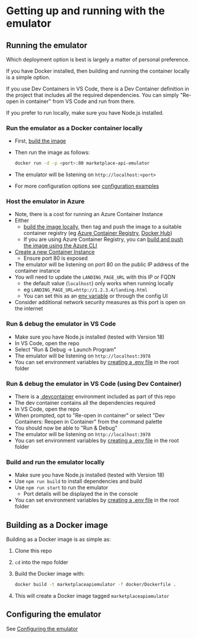 # Getting up and running with the emulator

## Running the emulator

Which deployment option is best is largely a matter of personal preference.

If you have Docker installed, then building and running the container locally is a simple option.

If you use Dev Containers in VS Code, there is a Dev Container definition in the project that includes all the required dependencies. You can simply "Re-open in container" from VS Code and run from there.

If you prefer to run locally, make sure you have Node.js installed.

### Run the emulator as a Docker container locally

- First, [build the image](#building-as-a-docker-image)
- Then run the image as follows:

  ```bash
  docker run -d -p <port>:80 marketplace-api-emulator
  ```

- The emulator will be listening on `http://localhost:<port>`
- For more configuration options see [configuration examples](./config.md)

### Host the emulator in Azure

- Note, there is a cost for running an Azure Container Instance
- Either
  - [build the image locally](#building-as-a-docker-image), then tag and push the image to a suitable container registry (eg [Azure Container Registry](https://learn.microsoft.com/en-us/azure/container-instances/container-instances-tutorial-prepare-acr), [Docker Hub](https://docs.docker.com/engine/reference/commandline/push/))
  - If you are using Azure Container Registry, you can [build and push the image using the Azure CLI](https://learn.microsoft.com/azure/container-registry/container-registry-quickstart-task-cli#build-and-push-image-from-a-dockerfile)
- [Create a new Container Instance](https://learn.microsoft.com/en-us/azure/container-instances/container-instances-tutorial-deploy-app)
  - Ensure port 80 is exposed
- The emulator will be listening on port 80 on the public IP address of the container instance
- You will need to update the `LANDING_PAGE_URL` with this IP or FQDN
  - the default value (`localhost`) only works when running locally
  - eg `LANDING_PAGE_URL=http://1.2.3.4/landing.html`
  - You can set this as an [env variable](./config.md) or through the config UI
- Consider additional network security measures as this port is open on the internet

### Run & debug the emulator in VS Code

- Make sure you have Node.js installed (tested with Version 18)
- In VS Code, open the repo
- Select "Run & Debug -> Launch Program"
- The emulator will be listening on `http://localhost:3978`
- You can set environment variables by [creating a .env file](https://nodejs.dev/en/learn/how-to-read-environment-variables-from-nodejs/) in the root folder

### Run & debug the emulator in VS Code (using Dev Container)

- There is a [.devcontainer](https://code.visualstudio.com/docs/devcontainers/tutorial) environment included as part of this repo
- The dev container contains all the dependencies required
- In VS Code, open the repo
- When prompted, opt to "Re-open in container" or select "Dev Containers: Reopen in Container" from the command palette
- You should now be able to "Run & Debug"
- The emulator will be listening on `http://localhost:3978`
- You can set environment variables by [creating a .env file](https://nodejs.dev/en/learn/how-to-read-environment-variables-from-nodejs/) in the root folder

### Build and run the emulator locally

- Make sure you have Node.js installed (tested with Version 18)
- Use `npm run build` to install dependencies and build
- Use `npm run start` to run the emulator
  - Port details will be displayed the in the console
- You can set environment variables by [creating a .env file](https://nodejs.dev/en/learn/how-to-read-environment-variables-from-nodejs/) in the root folder

## Building as a Docker image

Building as a Docker image is as simple as:

1. Clone this repo
1. `cd` into the repo folder
1. Build the Docker image with:

    ```bash
    docker build -t marketplaceapiemulator -f docker/Dockerfile .
    ```

1. This will create a Docker image tagged `marketplaceapiemulator`

## Configuring the emulator

See [Configuring the emulator](config.md)
